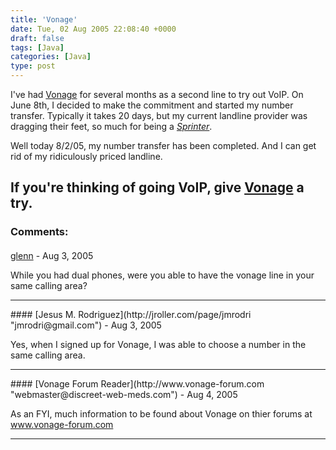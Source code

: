```yaml
---
title: 'Vonage'
date: Tue, 02 Aug 2005 22:08:40 +0000
draft: false
tags: [Java]
categories: [Java]
type: post
---
```


I've had [Vonage](http://www.vonage.com) for several months as a second line to try out VoIP. On June 8th, I decided to make the commitment and started my number transfer. Typically it takes 20 days, but my current landline provider was dragging their feet, so much for being a _[Sprinter](http://www.sprint.com)_.

Well today 8/2/05, my number transfer has been completed. And I can get rid of my ridiculously priced landline.

If you're thinking of going VoIP, give [Vonage](https://subscribe.vonage.com/vonage-subscribe/index.htm) a try.
---
### Comments:
#### 
[glenn](http://haikudojo.com "gfranxman@gmail.com") - <time datetime="2005-08-03 01:49:31">Aug 3, 2005</time>

While you had dual phones, were you able to have the vonage line in your same calling area?
<hr />
#### 
[Jesus M. Rodriguez](http://jroller.com/page/jmrodri "jmrodri@gmail.com") - <time datetime="2005-08-03 09:42:03">Aug 3, 2005</time>

Yes, when I signed up for Vonage, I was able to choose a number in the same calling area.
<hr />
#### 
[Vonage Forum Reader](http://www.vonage-forum.com "webmaster@discreet-web-meds.com") - <time datetime="2005-08-18 16:04:34">Aug 4, 2005</time>

As an FYI, much information to be found about Vonage on thier forums at www.vonage-forum.com
<hr />
